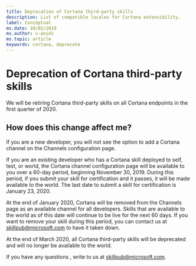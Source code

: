 ```yaml
---
title: Deprecation of Cortana third-party skills
description: List of compatible locales for Cortana extensibility.
label: Conceptual
ms.date: 10/02/2019
ms.author: v-anids
ms.topic: article
keywords: cortana, deprecate
---
```


# Deprecation of Cortana third-party skills

We will be retiring Cortana third-party skills on all Cortana endpoints in the first quarter of 2020.

## How does this change affect me?
If you are a new developer, you will not see the option to add a Cortana channel on the Channels configuration page.

If you are an existing developer who has a Cortana skill deployed to self, test, or world, the Cortana channel configuration page will be available to you over a 60-day period, beginning November 30, 2019. During this period, if you submit your skill for certification and it passes, it will be made available to the world. The last date to submit a skill for certification is January 23, 2020.

At the end of January 2020, Cortana will be removed from the Channels page as an available channel for all developers. Skills that are available to the world as of this date will continue to be live for the next 60 days. If you want to remove your skill during this period, you can contact us at skillpub@microsoft.com to have it taken down.

At the end of March 2020, all Cortana third-party skills will be deprecated and will no longer be available to the world.

If you have any questions , write to us at skillpub@microsoft.com.